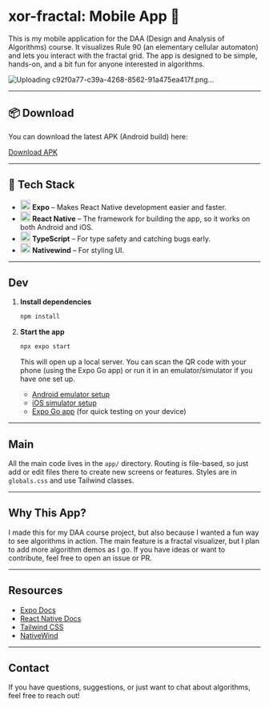 # xor-fractal: Mobile App 📱

This is my mobile application for the DAA (Design and Analysis of Algorithms) course. It visualizes Rule 90 (an elementary cellular automaton) and lets you interact with the fractal grid. The app is designed to be simple, hands-on, and a bit fun for anyone interested in algorithms.

![Uploading c92f0a77-c39a-4268-8562-91a475ea417f.png…]()

---

## 📦 Download

You can download the latest APK (Android build) here:

[Download APK](https://expo.dev/accounts/johnraivenolazo/projects/xor-fractal/builds/83fbda92-fe56-4f5f-a95a-c77d0f173a0f)

---

## 🚀 Tech Stack

- <img src="https://img.icons8.com/color/48/000000/expo.png" width="20"/> **Expo** – Makes React Native development easier and faster.
- <img src="https://img.icons8.com/color/48/000000/react-native.png" width="20"/> **React Native** – The framework for building the app, so it works on both Android and iOS.
- <img src="https://img.icons8.com/color/48/000000/typescript.png" width="20"/> **TypeScript** – For type safety and catching bugs early.
- <img src="https://img.icons8.com/color/48/000000/tailwindcss.png" width="20"/> **Nativewind** – For styling UI.

---

## Dev

1. **Install dependencies**

   ```bash
   npm install
   ```

2. **Start the app**

   ```bash
   npx expo start
   ```

   This will open up a local server. You can scan the QR code with your phone (using the Expo Go app) or run it in an emulator/simulator if you have one set up.

   - [Android emulator setup](https://docs.expo.dev/workflow/android-studio-emulator/)
   - [iOS simulator setup](https://docs.expo.dev/workflow/ios-simulator/)
   - [Expo Go app](https://expo.dev/go) (for quick testing on your device)

---

## Main

All the main code lives in the `app/` directory. Routing is file-based, so just add or edit files there to create new screens or features. Styles are in `globals.css` and use Tailwind classes.

---

## Why This App?

I made this for my DAA course project, but also because I wanted a fun way to see algorithms in action. The main feature is a fractal visualizer, but I plan to add more algorithm demos as I go. If you have ideas or want to contribute, feel free to open an issue or PR.

---

## Resources

- [Expo Docs](https://docs.expo.dev/)
- [React Native Docs](https://reactnative.dev/)
- [Tailwind CSS](https://tailwindcss.com/)
- [NativeWind](https://www.nativewind.dev/)

---

## Contact

If you have questions, suggestions, or just want to chat about algorithms, feel free to reach out!
